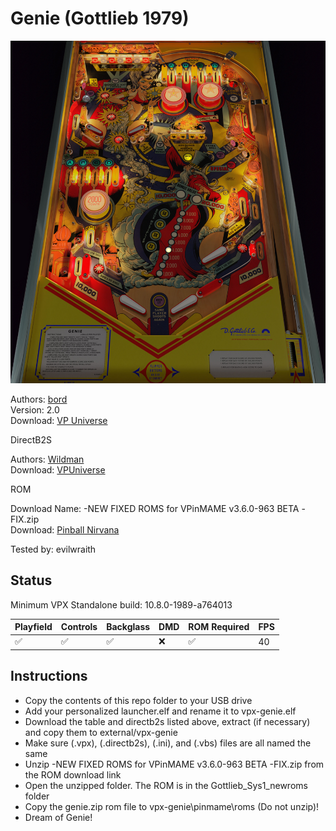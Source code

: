# Genie (Gottlieb 1979)

![Table Preview](../../images/vpx-genie.jpg)

Authors: [bord](https://vpuniverse.com/profile/9265-bord/)  
Version: 2.0  
Download: [VP Universe](https://vpuniverse.com/files/file/8711-genie-gottlieb-1979/)

DirectB2S

Authors: [Wildman](https://vpuniverse.com/profile/5-wildman/)  
Download: [VPUniverse](https://vpuniverse.com/files/file/3053-genie-gottlieb-1979/)

ROM

Download Name: -NEW FIXED ROMS for VPinMAME v3.6.0-963 BETA -FIX.zip  
Download: [Pinball Nirvana](https://pinballnirvana.com/forums/resources/new-fixed-roms-for-vpinmame-v3-6-0-963-beta.8379/)

Tested by: evilwraith

## Status 

Minimum VPX Standalone build: 10.8.0-1989-a764013

| Playfield | Controls | Backglass | DMD | ROM Required | FPS | 
|-----------|----------|-----------|-----|--------------|-----|
| :white_check_mark: | :white_check_mark: | :white_check_mark: | :x: | :white_check_mark: | 40 |

## Instructions

- Copy the contents of this repo folder to your USB drive
- Add your personalized launcher.elf and rename it to vpx-genie.elf
- Download the table and directb2s listed above, extract (if necessary) and copy them to external/vpx-genie
- Make sure (.vpx), (.directb2s), (.ini), and (.vbs) files are all named the same
- Unzip -NEW FIXED ROMS for VPinMAME v3.6.0-963 BETA -FIX.zip from the ROM download link
- Open the unzipped folder. The ROM is in the Gottlieb_Sys1_newroms folder
- Copy the genie.zip rom file to vpx-genie\pinmame\roms (Do not unzip)!
- Dream of Genie!

